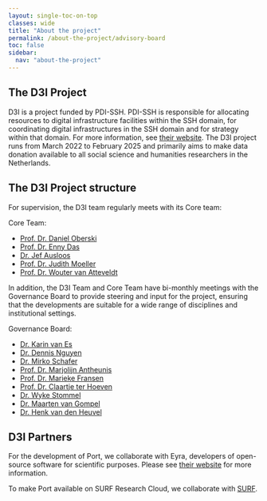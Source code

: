 ```yaml
---
layout: single-toc-on-top
classes: wide
title: "About the project"
permalink: /about-the-project/advisory-board
toc: false
sidebar:
  nav: "about-the-project"
---
```


## The D3I Project

D3I is a project funded by PDI-SSH. PDI-SSH is responsible for allocating resources to digital infrastructure facilities within the SSH domain, for coordinating digital infrastructures in the SSH domain and for strategy within that domain. For more information, see [their website](https://pdi-ssh.nl/en/). The D3I project runs from March 2022 to February 2025 and primarily aims to make data donation available to all social science and humanities researchers in the Netherlands.

## The D3I Project structure

For supervision, the D3I team regularly meets with its Core team:

Core Team:
- [Prof. Dr. Daniel Oberski](https://www.uu.nl/staff/DLOberski/0)
- [Prof. Dr. Enny Das](https://www.ru.nl/en/people/das-h)
- [Dr. Jef Ausloos](https://www.uva.nl/en/profile/a/u/j.ausloos/j.ausloos.html)
- [Prof. Dr. Judith Moeller](https://leibniz-hbi.de/en/staff/judith-moeller)
- [Prof. Dr. Wouter van Atteveldt](https://research.vu.nl/en/persons/wouter-van-atteveldt)


In addition, the D3I Team and Core Team have bi-monthly meetings with the Governance Board
to provide steering and input for the project, ensuring that the developments are 
suitable for a wide range of disciplines and institutional settings. 

Governance Board:
- [Dr. Karin van Es](https://www.uu.nl/staff/KFvanEs/Courses)
- [Dr. Dennis Nguyen](https://www.uu.nl/staff/DNguyen1/Courses)
- [Dr. Mirko Schafer](https://www.uu.nl/staff/MTSchaefer)
- [Prof. Dr. Marjolijn Antheunis](https://www.tilburguniversity.edu/staff/m-l-antheunis)
- [Prof. Dr. Marieke Fransen](https://www.ru.nl/personen/fransen-m)
- [Prof. Dr. Claartje ter Hoeven](https://www.eur.nl/people/claartje-ter-hoeven)
- [Dr. Wyke Stommel](https://www.ru.nl/en/people/stommel-w)
- [Dr. Maarten van Gompel](https://www.ru.nl/en/people/gompel-m-van)
- [Dr. Henk van den Heuvel](https://www.ru.nl/en/people/heuvel-h-van-den)




## D3I Partners

For the development of Port, we collaborate with Eyra, developers of open-source software for scientific purposes. Please see [their website](https://eyra.co/) for more information.

To make Port available on SURF Research Cloud, we collaborate with [SURF](https://www.surf.nl/).
